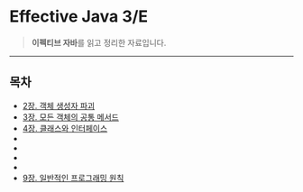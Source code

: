 # Effective Java 3/E

> **이펙티브 자바**를 읽고 정리한 자료입니다.

---

## 목차
- [2장. 객체 생성자 파괴](2장.%20객체%20생성자%20파괴/README.md)
- [3장. 모든 객체의 공통 메서드](3장.%20모든%20객체의%20공통%20메서드/README.md)
- [4장. 클래스와 인터페이스](4장.%20클래스와%20인터페이스/READMD.md)
- 
- 
- 
- 
- [9장. 일반적인 프로그래밍 원칙](9장.%20일반적인%20프로그래밍%20원칙/README.md)
